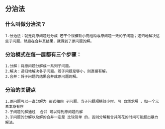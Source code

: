 ## 分治法
### 什么叫做分治法？
	1.分治法：就是将原问题划分成 若干个规模较小而结构与原问题一致的子问题；递归地解决这些子问题，然后在合并其结果，就得到了原问题的解。
### 分治模式在每一层都有三个步骤：
	1.分解：将原问题分解成一系列子问题。
	2.解决：递归地解决各子问题。若子问题足够小，则直接有解。
	3.合并：将子问题的结果合并成原问题的解。
### 分治的关键点
	1.原问题可以一直分解为 形式相同 子问题，当子问题规模较小时，可 自然求解 ，如一个元素本身有序
	2.子问题的解通过  合并 可以得到原问题的解
	3.子问题的分解以及解的合并一定是 比较简单 的，否则分解和合并所花的时间可能超出暴力解法。